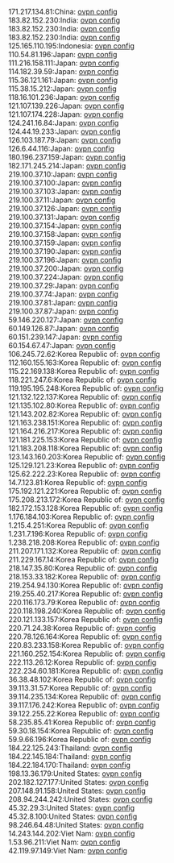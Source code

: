 171.217.134.81:China: [ovpn config](vpn/171_217_134_81.ovpn)  
183.82.152.230:India: [ovpn config](vpn/183_82_152_230.ovpn)  
183.82.152.230:India: [ovpn config](vpn/183_82_152_230.ovpn)  
183.82.152.230:India: [ovpn config](vpn/183_82_152_230.ovpn)  
125.165.110.195:Indonesia: [ovpn config](vpn/125_165_110_195.ovpn)  
110.54.81.196:Japan: [ovpn config](vpn/110_54_81_196.ovpn)  
111.216.158.111:Japan: [ovpn config](vpn/111_216_158_111.ovpn)  
114.182.39.59:Japan: [ovpn config](vpn/114_182_39_59.ovpn)  
115.36.121.161:Japan: [ovpn config](vpn/115_36_121_161.ovpn)  
115.38.15.212:Japan: [ovpn config](vpn/115_38_15_212.ovpn)  
118.16.101.236:Japan: [ovpn config](vpn/118_16_101_236.ovpn)  
121.107.139.226:Japan: [ovpn config](vpn/121_107_139_226.ovpn)  
121.107.174.228:Japan: [ovpn config](vpn/121_107_174_228.ovpn)  
124.241.16.84:Japan: [ovpn config](vpn/124_241_16_84.ovpn)  
124.44.19.233:Japan: [ovpn config](vpn/124_44_19_233.ovpn)  
126.103.187.79:Japan: [ovpn config](vpn/126_103_187_79.ovpn)  
126.6.44.116:Japan: [ovpn config](vpn/126_6_44_116.ovpn)  
180.196.237.159:Japan: [ovpn config](vpn/180_196_237_159.ovpn)  
182.171.245.214:Japan: [ovpn config](vpn/182_171_245_214.ovpn)  
219.100.37.10:Japan: [ovpn config](vpn/219_100_37_10.ovpn)  
219.100.37.100:Japan: [ovpn config](vpn/219_100_37_100.ovpn)  
219.100.37.103:Japan: [ovpn config](vpn/219_100_37_103.ovpn)  
219.100.37.11:Japan: [ovpn config](vpn/219_100_37_11.ovpn)  
219.100.37.126:Japan: [ovpn config](vpn/219_100_37_126.ovpn)  
219.100.37.131:Japan: [ovpn config](vpn/219_100_37_131.ovpn)  
219.100.37.154:Japan: [ovpn config](vpn/219_100_37_154.ovpn)  
219.100.37.158:Japan: [ovpn config](vpn/219_100_37_158.ovpn)  
219.100.37.159:Japan: [ovpn config](vpn/219_100_37_159.ovpn)  
219.100.37.190:Japan: [ovpn config](vpn/219_100_37_190.ovpn)  
219.100.37.196:Japan: [ovpn config](vpn/219_100_37_196.ovpn)  
219.100.37.200:Japan: [ovpn config](vpn/219_100_37_200.ovpn)  
219.100.37.224:Japan: [ovpn config](vpn/219_100_37_224.ovpn)  
219.100.37.29:Japan: [ovpn config](vpn/219_100_37_29.ovpn)  
219.100.37.74:Japan: [ovpn config](vpn/219_100_37_74.ovpn)  
219.100.37.81:Japan: [ovpn config](vpn/219_100_37_81.ovpn)  
219.100.37.87:Japan: [ovpn config](vpn/219_100_37_87.ovpn)  
59.146.220.127:Japan: [ovpn config](vpn/59_146_220_127.ovpn)  
60.149.126.87:Japan: [ovpn config](vpn/60_149_126_87.ovpn)  
60.151.239.147:Japan: [ovpn config](vpn/60_151_239_147.ovpn)  
60.154.67.47:Japan: [ovpn config](vpn/60_154_67_47.ovpn)  
106.245.72.62:Korea Republic of: [ovpn config](vpn/106_245_72_62.ovpn)  
112.160.155.163:Korea Republic of: [ovpn config](vpn/112_160_155_163.ovpn)  
115.22.169.138:Korea Republic of: [ovpn config](vpn/115_22_169_138.ovpn)  
118.221.247.6:Korea Republic of: [ovpn config](vpn/118_221_247_6.ovpn)  
119.195.195.248:Korea Republic of: [ovpn config](vpn/119_195_195_248.ovpn)  
121.132.122.137:Korea Republic of: [ovpn config](vpn/121_132_122_137.ovpn)  
121.135.102.80:Korea Republic of: [ovpn config](vpn/121_135_102_80.ovpn)  
121.143.202.82:Korea Republic of: [ovpn config](vpn/121_143_202_82.ovpn)  
121.163.238.151:Korea Republic of: [ovpn config](vpn/121_163_238_151.ovpn)  
121.164.216.217:Korea Republic of: [ovpn config](vpn/121_164_216_217.ovpn)  
121.181.225.153:Korea Republic of: [ovpn config](vpn/121_181_225_153.ovpn)  
121.183.208.118:Korea Republic of: [ovpn config](vpn/121_183_208_118.ovpn)  
123.143.160.203:Korea Republic of: [ovpn config](vpn/123_143_160_203.ovpn)  
125.129.121.23:Korea Republic of: [ovpn config](vpn/125_129_121_23.ovpn)  
125.62.222.23:Korea Republic of: [ovpn config](vpn/125_62_222_23.ovpn)  
14.7.123.81:Korea Republic of: [ovpn config](vpn/14_7_123_81.ovpn)  
175.192.121.221:Korea Republic of: [ovpn config](vpn/175_192_121_221.ovpn)  
175.208.213.172:Korea Republic of: [ovpn config](vpn/175_208_213_172.ovpn)  
182.172.153.128:Korea Republic of: [ovpn config](vpn/182_172_153_128.ovpn)  
1.176.184.103:Korea Republic of: [ovpn config](vpn/1_176_184_103.ovpn)  
1.215.4.251:Korea Republic of: [ovpn config](vpn/1_215_4_251.ovpn)  
1.231.7.196:Korea Republic of: [ovpn config](vpn/1_231_7_196.ovpn)  
1.238.218.208:Korea Republic of: [ovpn config](vpn/1_238_218_208.ovpn)  
211.207.171.132:Korea Republic of: [ovpn config](vpn/211_207_171_132.ovpn)  
211.229.167.14:Korea Republic of: [ovpn config](vpn/211_229_167_14.ovpn)  
218.147.35.80:Korea Republic of: [ovpn config](vpn/218_147_35_80.ovpn)  
218.153.33.182:Korea Republic of: [ovpn config](vpn/218_153_33_182.ovpn)  
219.254.94.130:Korea Republic of: [ovpn config](vpn/219_254_94_130.ovpn)  
219.255.40.217:Korea Republic of: [ovpn config](vpn/219_255_40_217.ovpn)  
220.116.173.79:Korea Republic of: [ovpn config](vpn/220_116_173_79.ovpn)  
220.118.198.240:Korea Republic of: [ovpn config](vpn/220_118_198_240.ovpn)  
220.121.133.157:Korea Republic of: [ovpn config](vpn/220_121_133_157.ovpn)  
220.71.24.38:Korea Republic of: [ovpn config](vpn/220_71_24_38.ovpn)  
220.78.126.164:Korea Republic of: [ovpn config](vpn/220_78_126_164.ovpn)  
220.83.233.158:Korea Republic of: [ovpn config](vpn/220_83_233_158.ovpn)  
221.160.252.154:Korea Republic of: [ovpn config](vpn/221_160_252_154.ovpn)  
222.113.26.12:Korea Republic of: [ovpn config](vpn/222_113_26_12.ovpn)  
222.234.60.181:Korea Republic of: [ovpn config](vpn/222_234_60_181.ovpn)  
36.38.48.102:Korea Republic of: [ovpn config](vpn/36_38_48_102.ovpn)  
39.113.31.57:Korea Republic of: [ovpn config](vpn/39_113_31_57.ovpn)  
39.114.235.134:Korea Republic of: [ovpn config](vpn/39_114_235_134.ovpn)  
39.117.176.242:Korea Republic of: [ovpn config](vpn/39_117_176_242.ovpn)  
39.122.255.22:Korea Republic of: [ovpn config](vpn/39_122_255_22.ovpn)  
58.235.85.41:Korea Republic of: [ovpn config](vpn/58_235_85_41.ovpn)  
59.30.18.154:Korea Republic of: [ovpn config](vpn/59_30_18_154.ovpn)  
59.9.66.196:Korea Republic of: [ovpn config](vpn/59_9_66_196.ovpn)  
184.22.125.243:Thailand: [ovpn config](vpn/184_22_125_243.ovpn)  
184.22.145.184:Thailand: [ovpn config](vpn/184_22_145_184.ovpn)  
184.22.184.170:Thailand: [ovpn config](vpn/184_22_184_170.ovpn)  
198.13.36.179:United States: [ovpn config](vpn/198_13_36_179.ovpn)  
202.182.127.177:United States: [ovpn config](vpn/202_182_127_177.ovpn)  
207.148.91.158:United States: [ovpn config](vpn/207_148_91_158.ovpn)  
208.94.244.242:United States: [ovpn config](vpn/208_94_244_242.ovpn)  
45.32.29.3:United States: [ovpn config](vpn/45_32_29_3.ovpn)  
45.32.8.100:United States: [ovpn config](vpn/45_32_8_100.ovpn)  
98.246.64.48:United States: [ovpn config](vpn/98_246_64_48.ovpn)  
14.243.144.202:Viet Nam: [ovpn config](vpn/14_243_144_202.ovpn)  
1.53.96.211:Viet Nam: [ovpn config](vpn/1_53_96_211.ovpn)  
42.119.97.149:Viet Nam: [ovpn config](vpn/42_119_97_149.ovpn)  
